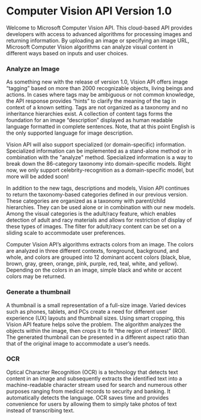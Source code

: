 <!-- 
NavPath: Computer Vision API
LinkLabel: Overview
Url: Computer-Vision-API/documentation
Weight: 101
-->

# Computer Vision API Version 1.0

Welcome to Microsoft Computer Vision API. This cloud-based API provides developers with access to advanced algorithms for processing images and returning information. By uploading an image or specifying an image URL, Microsoft Computer Vision algorithms can analyze visual content in different ways based on inputs and user choices.

### Analyze an Image

As something new with the release of version 1.0, Vision API offers image “tagging” based on more than 2000 recognizable objects, living beings and actions. In cases where tags may be ambiguous or not common knowledge, the API response provides “hints” to clarify the meaning of the tag in context of a known setting. Tags are not organized as a taxonomy and no inheritance hierarchies exist. A collection of content tags forms the foundation for an image “description” displayed as human readable language formatted in complete sentences. Note, that at this point English is the only supported language for image description.   

Vision API will also support specialized (or domain-specific) information. Specialized information can be implemented as a stand-alone method or in combination with the "analyze" method. Specialized information is a way to break down the 86-category taxonomy into domain-specific models. Right now, we only support celebrity-recognition as a domain-specific model, but more will be added soon!  

In addition to the new tags, descriptions and models, Vision API continues to return the taxonomy-based categories defined in our previous version. These categories are organized as a taxonomy with parent/child hierarchies. They can be used alone or in combination with our new models. Among the visual categories is the adult/racy feature, which enables detection of adult and racy materials and allows for restriction of display of these types of images. The filter for adult/racy content can be set on a sliding scale to accommodate user preferences.

Computer Vision API’s algorithms extracts colors from an image. The colors are analyzed in three different contexts, foreground, background, and whole, and colors are grouped into 12 dominant accent colors (black, blue, brown, gray, green, orange, pink, purple, red, teal, white, and yellow). Depending on the colors in an image, simple black and white or accent colors may be returned.

### Generate a thumbnail

A thumbnail is a small representation of a full-size image. Varied devices such as phones, tablets, and PCs create a need for different user experience (UX) layouts and thumbnail sizes. Using smart cropping, this Vision API feature helps solve the problem. The algorithm analyzes the objects within the image, then crops it to fit “the region of interest” (ROI). The generated thumbnail can be presented in a different aspect ratio than that of the original image to accommodate a user’s needs. 

### OCR

Optical Character Recognition (OCR) is a technology that detects text content in an image and subsequently extracts the identified text into a machine-readable character stream used for search and numerous other purposes ranging from medical records to security and banking. It automatically detects the language. OCR saves time and provides convenience for users by allowing them to simply take photos of text instead of transcribing text.
